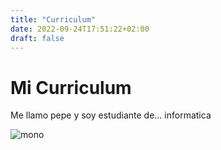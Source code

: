 ```yaml
---
title: "Curriculum"
date: 2022-09-24T17:51:22+02:00
draft: false
---
```


# Mi Curriculum

Me llamo pepe y soy estudiante de... informatica

![mono](https://img.blogs.es/anexom/wp-content/uploads/2021/03/fotos-de-monos.jpg)